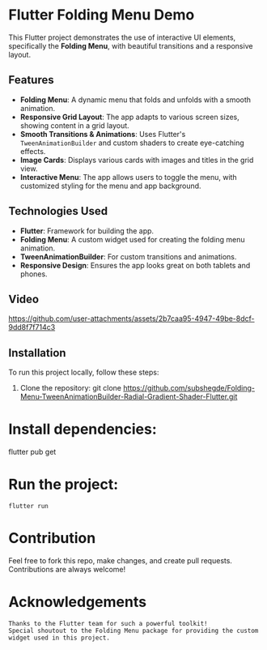 # Flutter Folding Menu Demo

This Flutter project demonstrates the use of interactive UI elements, specifically the **Folding Menu**, with beautiful transitions and a responsive layout.

## Features

- **Folding Menu**: A dynamic menu that folds and unfolds with a smooth animation.
- **Responsive Grid Layout**: The app adapts to various screen sizes, showing content in a grid layout.
- **Smooth Transitions & Animations**: Uses Flutter's `TweenAnimationBuilder` and custom shaders to create eye-catching effects.
- **Image Cards**: Displays various cards with images and titles in the grid view.
- **Interactive Menu**: The app allows users to toggle the menu, with customized styling for the menu and app background.

## Technologies Used

- **Flutter**: Framework for building the app.
- **Folding Menu**: A custom widget used for creating the folding menu animation.
- **TweenAnimationBuilder**: For custom transitions and animations.
- **Responsive Design**: Ensures the app looks great on both tablets and phones.

## Video

https://github.com/user-attachments/assets/2b7caa95-4947-49be-8dcf-9dd8f7f714c3

## Installation

To run this project locally, follow these steps:

1. Clone the repository:
   git clone https://github.com/subshegde/Folding-Menu-TweenAnimationBuilder-Radial-Gradient-Shader-Flutter.git

# Install dependencies:
  flutter pub get

# Run the project:
    flutter run

# Contribution
Feel free to fork this repo, make changes, and create pull requests. Contributions are always welcome!

# Acknowledgements
    Thanks to the Flutter team for such a powerful toolkit!
    Special shoutout to the Folding Menu package for providing the custom widget used in this project.
